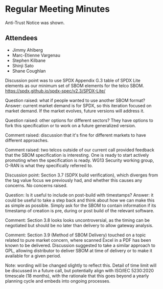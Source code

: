 # Regular Meeting Minutes

Anti-Trust Notice was shown.

## Attendees ##

- Jimmy Ahlberg
- Marc-Etienne Vargenau
- Stephen Kilbane
- Shinji Sato
- Shane Coughlan

Discussion point was to use SPDX Appendix G.3 table of SPDX Lite elements as our minimum set of SBOM elements for the telco SBOM.
https://spdx.github.io/spdx-spec/v2.3/SPDX-Lite/

Question raised: what if people wanted to use another SBOM format? Answer: current market demand is for SPDX, so this iteration focused on market demand. If the market evolves, future versions will address it.

Question raised: other options for different sectors? They have options to fork this specification or to work on a future generalized version.

Comment raised: discussion that it's fine for different markets to have different approaches.

Comment raised: two telcos outside of our current call provided feedback that the SBOM specification is interesting. One is ready to start actively promoting when the specification is ready. WG13 Security working group, O-RAN is what they specifically referred to.

Discussion point: Section 3.7 (SDPX build verification), which diverges from the tag value focus we previously had, and whether this causes any concerns. No concerns raised. 

Question: Is it useful to include on post-build with timestamps? Answer: it could be useful to take a step back and think about how we can make this as simple as possible. Simply ask for the SBOM to contain information if its timestamp of creation is pre, during or post build of the relevant software.

Comment: Section 3.8 looks looks uncontroversial, as the timing can be negotiated but should be no later than delivery to allow gateway analysis.

Comment: Section 3.9 (Method of SBOM Delivery) touched on a topic related to pure market concern, where scanned Excel in a PDF has been known to be delivered. Discussion suggested to take a similar approach to GPL, allowing distributor to deliver SBOM at time of delivery or to make it available for a given period.

Note: wording will be changed slightly to reflect this. Detail of time limit will be discussed in a future call, but potentially align with ISO/IEC 5230:2020 timescale (18 months), with the rationale that this goes beyond a yearly planning cycle and embeds into ongoing processes.
